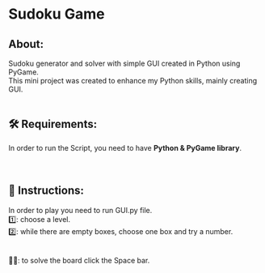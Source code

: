 # Sudoku Game

## About:
Sudoku generator and solver with simple GUI created in Python using PyGame.<br />
This mini project was created to enhance my Python skills, mainly creating GUI.<br />
<br />
## 🛠️ Requirements:
In order to run the Script, you need to have **Python & PyGame library**.<br />
<br />
<br />
## 📃 Instructions:
In order to play you need to run GUI.py file.<br />
1️⃣: choose a level.<br />
2️⃣: while there are empty boxes, choose one box and try a number.<br />
<br />
<br />
🐱‍💻: to solve the board click the Space bar.

